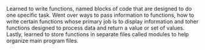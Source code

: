 Learned to write functions, named blocks of code that are designed to do one specific task.
Went over ways to pass information to functions, how to write certain functions whose primary job is to display
information and toher functions designed to process data and return a value or set of values.
Lastly, learned to store functions in separate files called modules to help organize main program files.
